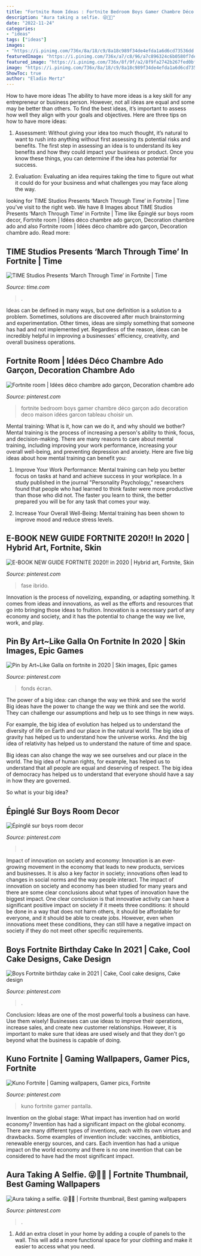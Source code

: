 ```yaml
---
title: "Fortnite Room Ideas : Fortnite Bedroom Boys Gamer Chambre Déco Garçon Ado Decoration Deco Maison Idées Garcon Tableau Choisir Un"
description: "Aura taking a selfie. 😜🤳🏻"
date: "2022-11-24"
categories:
- "ideas"
tags: ["ideas"]
images:
- "https://i.pinimg.com/736x/8a/18/c9/8a18c989f34de4efda1a6d6cd73536dd.jpg"
featuredImage: "https://i.pinimg.com/736x/a7/c8/96/a7c896324c6b0580f7def2748107ffac.jpg"
featured_image: "https://i.pinimg.com/736x/8f/9f/a2/8f9fa2742b267fed0bf138486b66c10e.jpg"
image: "https://i.pinimg.com/736x/8a/18/c9/8a18c989f34de4efda1a6d6cd73536dd.jpg"
ShowToc: true
author: "Eladio Mertz"
---
```



How to have more ideas
The ability to have more ideas is a key skill for any entrepreneur or business person. However, not all ideas are equal and some may be better than others. To find the best ideas, it’s important to assess how well they align with your goals and objectives. Here are three tips on how to have more ideas:
1. Assessment: Without giving your idea too much thought, it’s natural to want to rush into anything without first assessing its potential risks and benefits. The first step in assessing an idea is to understand its key benefits and how they could impact your business or product. Once you know these things, you can determine if the idea has potential for success.

2. Evaluation: Evaluating an idea requires taking the time to figure out what it could do for your business and what challenges you may face along the way.

	

		
looking for TIME Studios Presents ‘March Through Time’ in Fortnite | Time you've visit to the right web. We have 8 Images about TIME Studios Presents ‘March Through Time’ in Fortnite | Time like Épinglé sur boys room decor, Fortnite room | Idées déco chambre ado garçon, Decoration chambre ado and also Fortnite room | Idées déco chambre ado garçon, Decoration chambre ado. Read more:
		
    
## TIME Studios Presents ‘March Through Time’ In Fortnite | Time

<img loading=lazy src="https://api.time.com/wp-content/uploads/2021/08/March-Through-Time_image.jpeg?quality=85&amp;w=1200&amp;h=628&amp;crop=1" onerror="this.onerror=null;this.src='https://tse4.mm.bing.net/th?id=OIP.sm2T-aAd8pb9ZENxh31xVgHaD4&amp;pid=15.1';" alt="TIME Studios Presents ‘March Through Time’ in Fortnite | Time">

_Source: time.com_

>. 

	

Ideas can be defined in many ways, but one definition is a solution to a problem. Sometimes, solutions are discovered after much brainstorming and experimentation. Other times, ideas are simply something that someone has had and not implemented yet. Regardless of the reason, ideas can be incredibly helpful in improving a businesses' efficiency, creativity, and overall business operations.

    
## Fortnite Room | Idées Déco Chambre Ado Garçon, Decoration Chambre Ado

<img loading=lazy src="https://i.pinimg.com/736x/06/97/dc/0697dcc9f6ce98c82956ce255b747988.jpg" onerror="this.onerror=null;this.src='https://tse4.mm.bing.net/th?id=OIP.-NZj5evlYjmDTxI7qc9BvAHaFj&amp;pid=15.1';" alt="Fortnite room | Idées déco chambre ado garçon, Decoration chambre ado">

_Source: pinterest.com_

>fortnite bedroom boys gamer chambre déco garçon ado decoration deco maison idées garcon tableau choisir un. 

	

Mental training: What is it, how can we do it, and why should we bother?
Mental training is the process of increasing a person's ability to think, focus, and decision-making. There are many reasons to care about mental training, including improving your work performance, increasing your overall well-being, and preventing depression and anxiety. Here are five big ideas about how mental training can benefit you:
1. Improve Your Work Performance: Mental training can help you better focus on tasks at hand and achieve success in your workplace. In a study published in the journal "Personality Psychology," researchers found that people who had learned to think faster were more productive than those who did not. The faster you learn to think, the better prepared you will be for any task that comes your way.

2. Increase Your Overall Well-Being: Mental training has been shown to improve mood and reduce stress levels.

    
## E-BOOK NEW GUIDE FORTNITE 2020!! In 2020 | Hybrid Art, Fortnite, Skin

<img loading=lazy src="https://i.pinimg.com/736x/a7/c8/96/a7c896324c6b0580f7def2748107ffac.jpg" onerror="this.onerror=null;this.src='https://tse3.mm.bing.net/th?id=OIP.OxSWDSCafaMyZxFVWg46AAAAAA&amp;pid=15.1';" alt="E-BOOK NEW GUIDE FORTNITE 2020!! in 2020 | Hybrid art, Fortnite, Skin">

_Source: pinterest.com_

>fase ibrido. 

	

Innovation is the process of novelizing, expanding, or adapting something. It comes from ideas and innovations, as well as the efforts and resources that go into bringing those ideas to fruition. Innovation is a necessary part of any economy and society, and it has the potential to change the way we live, work, and play.

    
## Pin By Art~Like Galla On Fortnite In 2020 | Skin Images, Epic Games

<img loading=lazy src="https://i.pinimg.com/736x/58/e8/72/58e8722a25bdbc10247dd19007f519fa.jpg" onerror="this.onerror=null;this.src='https://tse4.mm.bing.net/th?id=OIP.nltQT4HRRlFBr_jUe5f_RQHaMq&amp;pid=15.1';" alt="Pin by Art~Like Galla on fortnite in 2020 | Skin images, Epic games">

_Source: pinterest.com_

>fonds écran. 

	

The power of a big idea: can change the way we think and see the world
Big ideas have the power to change the way we think and see the world. They can challenge our assumptions and help us to see things in new ways.


For example, the big idea of evolution has helped us to understand the diversity of life on Earth and our place in the natural world. The big idea of gravity has helped us to understand how the universe works. And the big idea of relativity has helped us to understand the nature of time and space.



Big ideas can also change the way we see ourselves and our place in the world. The big idea of human rights, for example, has helped us to understand that all people are equal and deserving of respect. The big idea of democracy has helped us to understand that everyone should have a say in how they are governed.



So what is your big idea?

    
## Épinglé Sur Boys Room Decor

<img loading=lazy src="https://i.pinimg.com/736x/6b/75/9e/6b759ef5baeb2be8dde2196af1943523.jpg" onerror="this.onerror=null;this.src='https://tse1.mm.bing.net/th?id=OIP.AzmIw_G9VQ5umCmZic47XQHaLn&amp;pid=15.1';" alt="Épinglé sur boys room decor">

_Source: pinterest.com_

>. 

	

Impact of innovation on society and economy:
Innovation is an ever-growing movement in the economy that leads to new products, services and businesses. It is also a key factor in society; innovations often lead to changes in social norms and the way people interact. The impact of innovation on society and economy has been studied for many years and there are some clear conclusions about what types of innovation have the biggest impact. 
One clear conclusion is that innovative activity can have a significant positive impact on society if it meets three conditions: it should be done in a way that does not harm others, it should be affordable for everyone, and it should be able to create jobs. However, even when innovations meet these conditions, they can still have a negative impact on society if they do not meet other specific requirements.

    
## Boys Fortnite Birthday Cake In 2021 | Cake, Cool Cake Designs, Cake Design

<img loading=lazy src="https://i.pinimg.com/originals/9b/c2/f6/9bc2f66967d9be9bebbfd23fea1cf77d.jpg" onerror="this.onerror=null;this.src='https://tse2.mm.bing.net/th?id=OIP.JoJfFV0SdfvyBh8O9poMtAHaJ4&amp;pid=15.1';" alt="Boys Fortnite birthday cake in 2021 | Cake, Cool cake designs, Cake design">

_Source: pinterest.com_

>. 

	

Conclusion: Ideas are one of the most powerful tools a business can have. Use them wisely!
Businesses can use ideas to improve their operations, increase sales, and create new customer relationships. However, it is important to make sure that ideas are used wisely and that they don't go beyond what the business is capable of doing.

    
## Kuno Fortnite | Gaming Wallpapers, Gamer Pics, Fortnite

<img loading=lazy src="https://i.pinimg.com/736x/8a/18/c9/8a18c989f34de4efda1a6d6cd73536dd.jpg" onerror="this.onerror=null;this.src='https://tse1.mm.bing.net/th?id=OIP.wUGtqkhHWLVu145K0FakPQHaHV&amp;pid=15.1';" alt="Kuno Fortnite | Gaming wallpapers, Gamer pics, Fortnite">

_Source: pinterest.com_

>kuno fortnite gamer pantalla. 

	

Invention on the global stage: What impact has invention had on world economy?
Invention has had a significant impact on the global economy. There are many different types of inventions, each with its own virtues and drawbacks. Some examples of invention include: vaccines, antibiotics, renewable energy sources, and cars. Each invention has had a unique impact on the world economy and there is no one invention that can be considered to have had the most significant impact.

    
## Aura Taking A Selfie. 😜🤳🏻 | Fortnite Thumbnail, Best Gaming Wallpapers

<img loading=lazy src="https://i.pinimg.com/736x/8f/9f/a2/8f9fa2742b267fed0bf138486b66c10e.jpg" onerror="this.onerror=null;this.src='https://tse2.mm.bing.net/th?id=OIP.eLxyiCVg_PS7l1nZuIjMIAHaEF&amp;pid=15.1';" alt="Aura taking a selfie. 😜🤳🏻 | Fortnite thumbnail, Best gaming wallpapers">

_Source: pinterest.com_

>. 

	

1. Add an extra closet in your home by adding a couple of panels to the wall. This will add a more functional space for your clothing and make it easier to access what you need.

